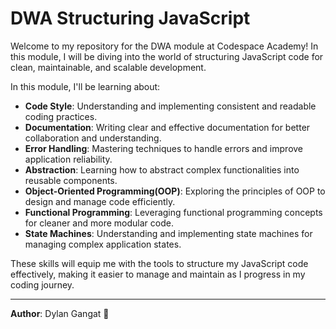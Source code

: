 # DWA Structuring JavaScript

Welcome to my repository for the DWA module at Codespace Academy! In this module, I will be diving into the world of structuring JavaScript code for clean, maintainable, and scalable development. 

In this module, I'll be learning about:

- **Code Style**: Understanding and implementing consistent and readable coding practices.
- **Documentation**: Writing clear and effective documentation for better collaboration and understanding.
- **Error Handling**: Mastering techniques to handle errors and improve application reliability.
- **Abstraction**: Learning how to abstract complex functionalities into reusable components.
- **Object-Oriented Programming(OOP)**: Exploring the principles of OOP to design and manage code efficiently.
- **Functional Programming**: Leveraging functional programming concepts for cleaner and more modular code.
- **State Machines**: Understanding and implementing state machines for managing complex application states.

These skills will equip me with the tools to structure my JavaScript code effectively, making it easier to manage and maintain as I progress in my coding journey.

---
**Author**: Dylan Gangat 👋